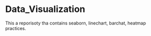 # Data_Visualization
This a reporisoty tha contains seaborn, linechart, barchat, heatmap practices.
